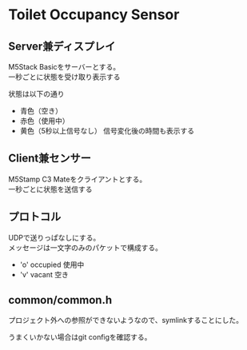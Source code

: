 # Toilet Occupancy Sensor

## Server兼ディスプレイ
M5Stack Basicをサーバーとする。<br>
一秒ごとに状態を受け取り表示する<br>

状態は以下の通り
* 青色（空き）
* 赤色（使用中）
* 黄色（5秒以上信号なし）
信号変化後の時間も表示する


## Client兼センサー
M5Stamp C3 Mateをクライアントとする。<br>
一秒ごとに状態を送信する<br>

## プロトコル
UDPで送りっぱなしにする。<br>
メッセージは一文字のみのパケットで構成する。<br>
* 'o' occupied 使用中
* 'v' vacant 空き

## common/common.h
プロジェクト外への参照ができないようなので、symlinkすることにした。

うまくいかない場合はgit configを確認する。